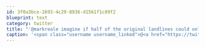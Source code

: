 ```yaml
---
id: 3f0a3bce-2693-4c29-8936-d1561f1c89f2
blueprint: text
category: twitter
title: "'@markreale imagine if half of the original landlines could only call 40% of the rest of the landlines"
caption: '<span class="username username_linked">@<a href="https://twitter.com/markreale" title="Mark Reale">markreale</a></span> imagine if half of the original landlines could only call 40% of the rest of the landlines'
---
```

